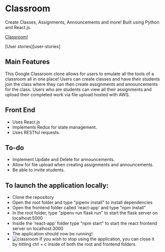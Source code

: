 # Classroom

Create Classes, Assignments, Announcements and more! Built using Python and React.js.

[Classroom!][live]

[User stories][user-stories]

[live]:https://classroom-fr3x.onrender.com/
[user-stores]:https://github.com/CheadleCheadle/Classroom/wiki/User-Stories

## Main Features

This Google Classroom clone allows for users to emulate all the tools of a classroom all in one place!
Users can create classes and have their students join the class where they can then create assignments and announcements for the class.
Users who are students can view all their assignments and upload their completed work via file upload hosted with AWS.

## Front End
- Uses React.js
- Implements Redux for state management.
- Uses RESTful requests.

## To-do
* Implement Update and Delete for announcements.
* Allow for file upload when creating assignments and announcements.
* Be able to invite students.

## To launch the application locally:
* Clone the repository
* Open the root folder and type "pipenv install" to install dependencies
* Open the frontend folder called 'react-app' and type "npm install"
* In the root folder, type "pipenv run flask run" to start the flask server on localhost:5000
* Inside the 'react-app' folder type "npm start" to start the react frontend server on localhost:3000
* The application should now be running!
* ![classroom](https://user-images.githubusercontent.com/108553712/235412145-77914cbf-940a-4b41-8ea8-71acf10963cd.PNG)
If you wish to stop using the application, you can close it by hitting ctrl + c inside of both the root and frontend folders.
